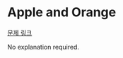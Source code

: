 # Apple and Orange

[문제 링크](https://www.hackerrank.com/challenges/apple-and-orange/problem)

No explanation required.